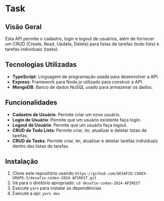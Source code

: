 # Task
## Visão Geral

Esta API permite o cadastro, login e logout de usuários, além de fornecer um CRUD (Create, Read, Update, Delete) para listas de tarefas (todo lists) e tarefas individuais (tasks). 

## Tecnologias Utilizadas

- **TypeScript**: Linguagem de programação usada para desenvolver a API.
- **Express**: Framework para Node.js utilizado para construir a API.
- **MongoDB**: Banco de dados NoSQL usado para armazenar os dados.

## Funcionalidades

- **Cadastro de Usuário**: Permite criar um novo usuário.
- **Login de Usuário**: Permite que um usuário existente faça login.
- **Logout de Usuário**: Permite que um usuário faça logout.
- **CRUD de Todo Lists**: Permite criar, ler, atualizar e deletar listas de tarefas.
- **CRUD de Tasks**: Permite criar, ler, atualizar e deletar tarefas individuais dentro das listas de tarefas.

## Instalação

1. Clone este repositório usando `https://github.com/DESAFIO-CODEX-GRUPO-3/desafio-codex-2024-APIREST.git`
2. Vá para o diretório apropriado: `cd desafio-codex-2024-APIREST`<br />
3. Execute `yarn` para instalar as dependências<br />
4. Execute a api: `yarn dev`
